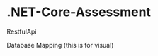 # .NET-Core-Assessment 
 RestfulApi
 
 Database Mapping (this is for visual)
 [](https://i.imgur.com/lZzdl7P.png)
